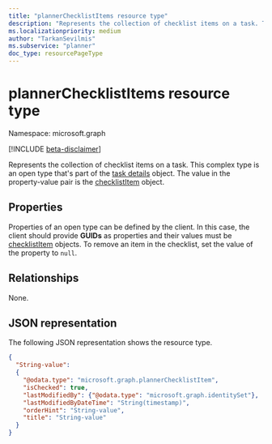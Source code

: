 ```yaml
---
title: "plannerChecklistItems resource type"
description: "Represents the collection of checklist items on a task. This complex type is an open type that's part of the task details object. The value in the property-value pair is the checklistItem object."
ms.localizationpriority: medium
author: "TarkanSevilmis"
ms.subservice: "planner"
doc_type: resourcePageType
---
```


# plannerChecklistItems resource type

Namespace: microsoft.graph

[!INCLUDE [beta-disclaimer](../../includes/beta-disclaimer.md)]

Represents the collection of checklist items on a task. This complex type is an open type that's part of the [task details](plannertaskdetails.md) object. The value in the property-value pair is the [checklistItem](plannerchecklistitem.md) object.


## Properties
Properties of an open type can be defined by the client. In this case, the client should provide **GUIDs** as properties and their values must be [checklistItem](plannerchecklistitem.md) objects. To remove an item in the checklist, set the value of the property to `null`.

## Relationships

None.

## JSON representation

The following JSON representation shows the resource type.


<!-- {
  "blockType": "resource",
  "optionalProperties": [

  ],
  "@odata.type": "microsoft.graph.plannerChecklistItems",
  "openType": true
}-->

```json
{
  "String-value":
  {
    "@odata.type": "microsoft.graph.plannerChecklistItem",
    "isChecked": true,
    "lastModifiedBy": {"@odata.type": "microsoft.graph.identitySet"},
    "lastModifiedByDateTime": "String(timestamp)",
    "orderHint": "String-value",
    "title": "String-value"
  }
}
```

<!-- uuid: 8fcb5dbc-d5aa-4681-8e31-b001d5168d79
2015-10-25 14:57:30 UTC -->
<!--
{
  "type": "#page.annotation",
  "description": "plannerChecklistItems resource",
  "keywords": "",
  "section": "documentation",
  "tocPath": "",
  "suppressions": []
}
-->


